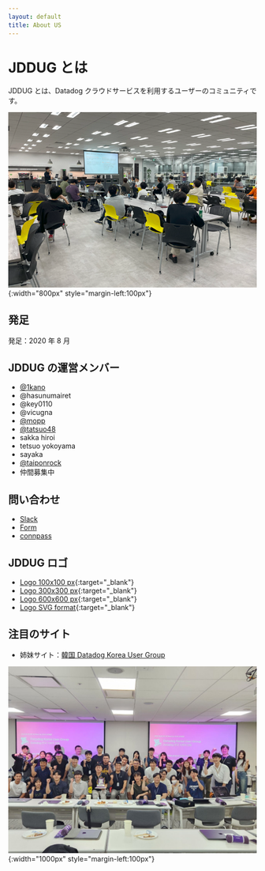 ```yaml
---
layout: default
title: About US
---
```


# JDDUG とは

JDDUG とは、Datadog クラウドサービスを利用するユーザーのコミュニティです。

![集合写真](/assets/images/top_meetup.png){:width="800px" style="margin-left:100px"}


## 発足

発足：2020 年 8 月

## JDDUG の運営メンバー

- [@1kano](/authors/1kano)
- @hasunumairet
- @key0110
- @vicugna
- [@mopp](/authors/mopp)
- [@tatsuo48](/authors/tatsuo48)
- sakka hiroi
- tetsuo yokoyama
- sayaka
- [@taiponrock](/authors/taiponrock)
- 仲間募集中

## 問い合わせ

- [Slack](https://t.co/dpBETMaosn)
- [Form](https://forms.gle/SoJrRUvX4FcysogP9)
- [connpass](https://datadog-jp.connpass.com/)

## JDDUG ロゴ

- [Logo 100x100 px](/assets/images/iconJDDUG100.png){:target="_blank"}
- [Logo 300x300 px](/assets/images/iconJDDUG300.png){:target="_blank"}
- [Logo 600x600 px](/assets/images/iconJDDUG600.png){:target="_blank"}
- [Logo SVG format](/assets/images/iconJDDUG.svg){:target="_blank"}

## 注目のサイト

- 姉妹サイト：[韓国 Datadog Korea User Group](https://datadogkrug.vercel.app/about)

![集合写真](/assets/images/krug.jpg){:width="1000px" style="margin-left:100px"}



